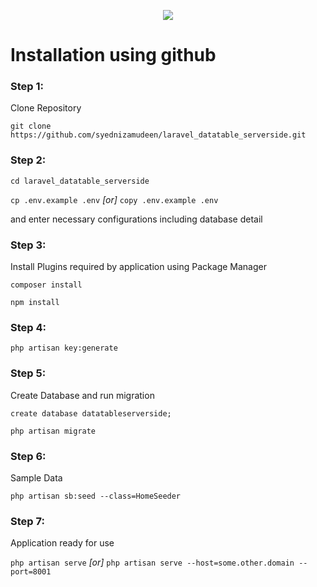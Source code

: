 <p align="center"><img src="https://laravel.com/assets/img/components/logo-laravel.svg"></p>

# Installation using github

### Step 1:

Clone Repository

`git clone https://github.com/syednizamudeen/laravel_datatable_serverside.git`
### Step 2:
`cd laravel_datatable_serverside`

`cp .env.example .env` _[or]_ `copy .env.example .env` 

and enter necessary configurations including database detail

### Step 3:
Install Plugins required by application using Package Manager

`composer install`

`npm install`

### Step 4:
`php artisan key:generate`

### Step 5:
Create Database and run migration

`create database datatableserverside;`

`php artisan migrate`

### Step 6:
Sample Data

`php artisan sb:seed --class=HomeSeeder`

### Step 7:
Application ready for use

`php artisan serve` _[or]_ `php artisan serve --host=some.other.domain --port=8001`
